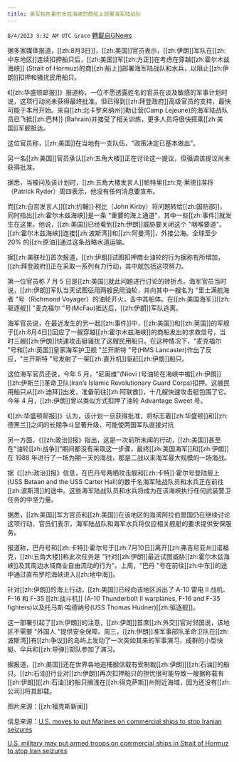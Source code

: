 ```yaml
---
title: 美军拟在霍尔木兹海峡的商船上部署海军陆战队
---
```

`8/4/2023 3:32 AM UTC Grace` [轉載自GNews](https://gnews.org/articles/1522511)

据多家媒体报道，[[zh:8月3日]]，[[zh:美国]]官员表示，[[zh:伊朗]]军队在[[zh:中东地区]]连续扣押船只后，[[zh:美国]]军[[zh:方正]]在考虑在穿越[[zh:霍尔木兹海峡]] (Strait of Hormuz)的商[[zh:船上]]部署海军陆战队和水兵，以阻止[[zh:伊朗]]扣押和骚扰民用船只。

《[[zh:华盛顿邮报]]》报道称，一位不愿透露姓名的官员在谈及敏感的军事计划时说，这项行动尚未获得最终批准，但已得到[[zh:拜登政府]]高级官员的支持，最快可能于本月开始。来自[[zh:北卡罗来纳州]]勒让营(Camp Lejeune)的海军陆战队员已飞抵[[zh:巴林]] (Bahrain)并接受了相关训练，更多人员将很快搭乘[[zh:美国]]军舰抵达。

这位官员称，[[zh:美国]]在当地有一支队伍，"政策决定已基本做出"。

另一名[[zh:美国]]官员承认[[zh:五角大楼]]正在讨论这一提议，但强调该提议尚未获得批准。

据悉，当被问及该计划时，[[zh:五角大楼发言人]]帕特里[[zh:克·莱德]]准将（Patrick Ryder）周四表示，他没有任何消息要宣布。

而[[zh:白宫发言人]][[zh:约翰]]·柯比（John Kirby）将问题转给[[zh:国防部]]，同时指出[[zh:霍尔木兹海峡]]是一条 "重要的海上通道"，其中一些[[zh:事件]]就发生在这里。他说，[[zh:美国]]已经看到[[zh:伊朗]]威胁要关闭这个 "咽喉要道"。[[zh:霍尔木兹海峡]]连接[[zh:波斯湾]]和[[zh:阿曼湾]]，外接公海。全球至少 20% 的[[zh:原油]]通过这条战略水道运输。

据[[zh:美联社]]首次报道，[[zh:伊朗]]试图扣押商业油轮的行为据称有所增加，[[zh:拜登政府]]正在采取一系列有力行动，其中就包括这项努力。

第一位官员称 7 月 5 日是[[zh:美国]]就此问题进行讨论的转折点。海军官员当时说，[[zh:伊朗]]军队当天试图征用两艘民用油轮，并向其中一艘名为 "里士满航海者 "号（Richmond Voyager）的油轮开火，击中其船体。在[[zh:美国海军]][[zh:驱逐舰]] "麦克福尔 "号(McFau)抵达后，[[zh:伊朗]]军队逃离。

海军官员说，在最近发生的另一起[[zh:事件]]中，[[zh:美国]]和[[zh:英国]]的军舰于[[zh:6月4日]]回应了一艘穿越[[zh:霍尔木兹海峡]]的商船发出的求救信号，当时三艘[[zh:伊朗]]快速攻击艇骚扰了这艘民用船只。在这种情况下，"麦克福尔 "号和[[zh:英国]]皇家海军护卫舰 "兰开斯特 "号(HMS Lancaster)作出了反应，"兰开斯特 "号发射了一架[[zh:直升机]]驱赶[[zh:伊朗]]船只。

这位海军官员还说，今年 5 月，“尼奥维”(Niovi )号油轮在海峡中被[[zh:伊朗]][[zh:伊斯兰]]革命卫队(Iran’s Islamic Revolutionary Guard Corps)扣押。这艘民用船只从[[zh:迪拜]]出发，准备前往[[zh:阿联酋]]，十几艘快速攻击艇包围了它。今年 4 月，[[zh:伊朗]]曾以类似方式扣押了油轮 Advantage Sweet 号。

《[[zh:华盛顿邮报]]》认为，该计划一旦获得批准，将标志着[[zh:华盛顿]]和[[zh:德黑兰]]之间的长期争斗显著升级，可能使两国军队直接对抗

另一方面，《[[zh:政治]]报》指出，这是一次前所未闻的行动，[[zh:美国]]甚至在“油轮[[zh:战争]]”期间都没有采取这一步骤，最终[[zh:美国海军]]和[[zh:伊朗]]在 1988 年进行了一场为期一天的海战，那是二战以来海军最大规模的一场海战。

据《[[zh:政治]]报》信息，在巴丹号两栖攻击舰和[[zh:卡特]]·霍尔号登陆舰上(USS Bataan and the USS Carter Hall)的数千名海军陆战队员和水兵正在前往[[zh:波斯湾]]的途中。这些海军陆战队员和水兵将成为在该海峡执行任何武装警卫任务的中坚力量。

据悉，[[zh:美国]]军方官员和[[zh:美国]]在该地区的海湾阿拉伯盟国仍在继续讨论这项行动，官员们表示，海军陆战队和海军水兵将仅应相关舰艇的要求提供安保服务。

报道称，巴丹号和[[zh:卡特]]·霍尔号于[[zh:7月10日]]离开[[zh:弗吉尼亚州]]诺福克，[[zh:五角大楼]]称此次任务是 "针对[[zh:伊朗]]最近试图威胁[[zh:霍尔木兹海峡]]及其周边水域商业自由流动的行为"。上周，"巴丹 "号在前往[[zh:中东]]的途中通过直布罗陀海峡进入[[zh:地中海]]。

针对[[zh:伊朗]]的海上行动，[[zh:美国]]已经向该地区派出了 A-10 雷电 II 战机、F-16 和 F-35 [[zh:战斗机]] (A-10 Thunderbolt II warplanes, F-16 and F-35 fighters)以及托马斯·哈德纳号(USS Thomas Hudner)[[zh:驱逐舰]]。

这一部署引起了[[zh:伊朗]]的注意，[[zh:伊朗]]首席[[zh:外交]]官对邻国说，该地区不需要 "外国人 "提供安全保障。周三，[[zh:伊朗]]准军事部队革命卫队在[[zh:波斯湾]]有[[zh:争议]]的岛屿上发动了一次突如其来的军事演习，成群的小型快艇、伞兵和[[zh:导弹]]部队参加了演习。

据报道，[[zh:美国]]还在世界各地追捕据信载有受制裁[[zh:伊朗]][[zh:石油]]的船只。[[zh:石油]]行业对[[zh:伊朗]]再次扣押船只的担忧很可能导致一艘据称载有[[zh:伊朗]][[zh:石油]]的船只搁浅在[[zh:得克萨斯]]州附近海域，因为还没有[[zh:公司]]将其卸载。

图片来源：[[zh:福克斯新闻]]

信息来源：[U.S. moves to put Marines on commercial ships to stop Iranian seizures](https://www.washingtonpost.com/national-security/2023/08/03/armed-marines-iran-ship-seizures/)

[U.S. military may put armed troops on commercial ships in Strait of Hormuz to stop Iran seizures](https://www.politico.com/news/2023/08/03/u-s-military-may-put-armed-troops-on-commercial-ships-in-strait-of-hormuz-to-stop-iran-seizures-00109671)
